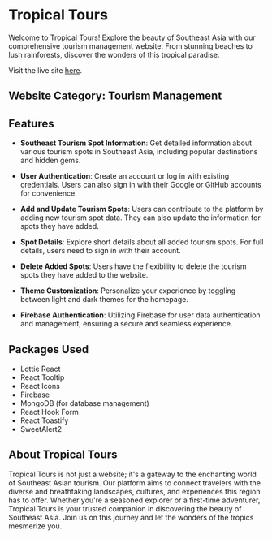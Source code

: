 # Tropical Tours

Welcome to Tropical Tours! Explore the beauty of Southeast Asia with our comprehensive tourism management website. From stunning beaches to lush rainforests, discover the wonders of this tropical paradise.

Visit the live site [here](https://www.tropicaltours.com).

## Website Category: Tourism Management

## Features

- **Southeast Tourism Spot Information**: Get detailed information about various tourism spots in Southeast Asia, including popular destinations and hidden gems.
  
- **User Authentication**: Create an account or log in with existing credentials. Users can also sign in with their Google or GitHub accounts for convenience.
  
- **Add and Update Tourism Spots**: Users can contribute to the platform by adding new tourism spot data. They can also update the information for spots they have added.
  
- **Spot Details**: Explore short details about all added tourism spots. For full details, users need to sign in with their account.
  
- **Delete Added Spots**: Users have the flexibility to delete the tourism spots they have added to the website.
  
- **Theme Customization**: Personalize your experience by toggling between light and dark themes for the homepage.
  
- **Firebase Authentication**: Utilizing Firebase for user data authentication and management, ensuring a secure and seamless experience.
  
## Packages Used

- Lottie React
- React Tooltip
- React Icons
- Firebase
- MongoDB (for database management)
- React Hook Form
- React Toastify
- SweetAlert2

## About Tropical Tours

Tropical Tours is not just a website; it's a gateway to the enchanting world of Southeast Asian tourism. Our platform aims to connect travelers with the diverse and breathtaking landscapes, cultures, and experiences this region has to offer. Whether you're a seasoned explorer or a first-time adventurer, Tropical Tours is your trusted companion in discovering the beauty of Southeast Asia. Join us on this journey and let the wonders of the tropics mesmerize you.

